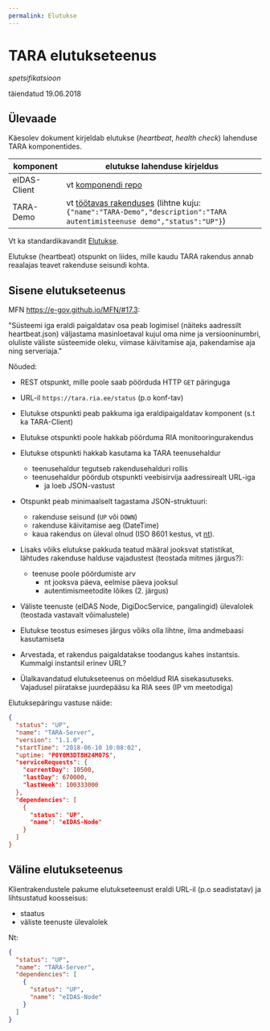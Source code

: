 ```yaml
---
permalink: Elutukse
---
```


# TARA elutukseteenus

_spetsifikatsioon_

täiendatud 19.06.2018

## Ülevaade

Käesolev dokument kirjeldab elutukse (_heartbeat_, _health check_) lahenduse TARA komponentides.


komponent | elutukse lahenduse kirjeldus
----------|-----------------------------
eIDAS-Client | vt [komponendi repo](https://github.com/e-gov/eIDAS-Client/blob/develop/doc/Service-API.md#heartbeat)
TARA-Demo | vt [töötavas rakenduses](https://tarawelcome.herokuapp.com/heartbeat) (lihtne kuju: `{"name":"TARA-Demo","description":"TARA autentimisteenuse demo","status":"UP"}`)

Vt ka standardikavandit [Elutukse](https://e-gov.github.io/Proto/Elutukse).

Elutukse (heartbeat) otspunkt on liides, mille kaudu TARA rakendus annab reaalajas teavet rakenduse seisundi kohta.

## Sisene elutukseteenus

MFN https://e-gov.github.io/MFN/#17.3:

"Süsteemi iga eraldi paigaldatav osa peab logimisel (näiteks aadressilt heartbeat.json) väljastama masinloetaval kujul oma nime ja versiooninumbri, oluliste väliste süsteemide oleku, viimase käivitamise aja, pakendamise aja ning serveriaja."

Nõuded:

- REST otspunkt, mille poole saab pöörduda HTTP `GET` päringuga
- URL-il `https://tara.ria.ee/status` (p.o konf-tav)
- Elutukse otspunkti peab pakkuma iga eraldipaigaldatav komponent (s.t ka TARA-Client)
- Elutukse otspunkti poole hakkab pöörduma RIA monitooringurakendus
- Elutukse otspunkti hakkab kasutama ka TARA teenusehaldur
  - teenusehaldur tegutseb rakendusehalduri rollis
  - teenusehaldur pöördub otspunkti veebisirvija aadressirealt URL-iga
    - ja loeb JSON-vastust

- Otspunkt peab minimaalselt tagastama JSON-struktuuri:
  - rakenduse seisund (`UP` või `DOWN`)
  - rakenduse käivitamise aeg (DateTime)
  - kaua rakendus on üleval olnud (ISO 8601 kestus, vt [nt](https://www.digi.com/resources/documentation/digidocs/90001437-13/reference/r_iso_8601_duration_format.htm)).
- Lisaks võiks elutukse pakkuda teatud määral jooksvat statistikat, lähtudes rakenduse halduse vajadustest (teostada mitmes järgus?):
  - teenuse poole pöördumiste arv
    - nt jooksva päeva, eelmise päeva jooksul
    - autentimismeetodite lõikes (2. järgus)
- Väliste teenuste (eIDAS Node, DigiDocService, pangalingid) ülevalolek (teostada vastavalt võimalustele)
- Elutukse teostus esimeses järgus võiks olla lihtne, ilma andmebaasi kasutamiseta
- Arvestada, et rakendus paigaldatakse toodangus kahes instantsis. Kummalgi instantsil erinev URL?
- Ülalkavandatud elutukseteenus on mõeldud RIA sisekasutuseks. Vajadusel piiratakse juurdepääsu ka RIA sees (IP vm meetodiga)

Elutuksepäringu vastuse näide:

```json
{
  "status": "UP",
  "name": "TARA-Server",
  "version": "1.1.0",
  "startTime": "2018-06-10 10:08:02",
  "uptime: "P0Y0M3DT8H24M07S",
  "serviceRequests": {
    "currentDay": 10500,
    "lastDay": 670000,
    "lastWeek": 100333000
  },
  "dependencies": [
    {
      "status": "UP",
      "name": "eIDAS-Node"
    }
  ]
}
```

## Väline elutukseteenus

Klientrakendustele pakume elutukseteenust eraldi URL-il (p.o seadistatav) ja lihtsustatud koosseisus:
- staatus
- väliste teenuste ülevalolek

Nt:

```json
{
  "status": "UP",
  "name": "TARA-Server",
  "dependencies": [
    {
      "status": "UP",
      "name": "eIDAS-Node"
    }
  ]
}
```

